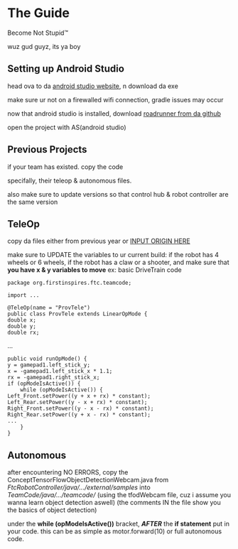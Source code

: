# The Guide
Become Not Stupid™

wuz gud guyz, its ya boy

## Setting up Android Studio
head ova to da [android studio website](https://developer.android.com/studio), n download da exe

make sure ur not on a firewalled wifi connection, gradle issues may occur

now that android studio is installed, download [roadrunner from da github](https://github.com/acmerobotics/road-runner)

open the project with AS(android studio)

## Previous Projects
if your team has existed. copy the code

specifally, their teleop & autonomous files. 

also make sure to update versions so that control hub & robot controller are the same version

## TeleOp
copy da files either from previous year or [INPUT ORIGIN HERE](chrome://dino/)

make sure to UPDATE the variables to ur current build: if the robot has 4 wheels or 6 wheels, if the robot has a claw or a shooter, and make sure that **you have x & y variables to move**
ex: basic DriveTrain code
```
package org.firstinspires.ftc.teamcode;

import ...

@TeleOp(name = "ProvTele")
public class ProvTele extends LinearOpMode {
double x;
double y;
double rx;
```
...
```
public void runOpMode() {
y = gamepad1.left_stick_y;
x = -gamepad1.left_stick_x * 1.1;
rx = -gamepad1.right_stick_x;
if (opModeIsActive()) {
    while (opModeIsActive()) {
Left_Front.setPower((y + x + rx) * constant);
Left_Rear.setPower((y - x + rx) * constant);
Right_Front.setPower((y - x - rx) * constant);
Right_Rear.setPower((y + x - rx) * constant);
...
    }
}
```


## Autonomous
after encountering NO ERRORS, copy the ConceptTensorFlowObjectDetectionWebcam.java from *FtcRobotController/java/.../external/samples* into *TeamCode/java/.../teamcode/*
(using the tfodWebcam file, cuz i assume you wanna learn object detection aswell) (the comments IN the file show you the basics of object detection)

under the **while (opModeIsActive())** bracket, ***AFTER*** the **if statement** put in your code. this can be as simple as motor.forward(10) or full autonomous code.

